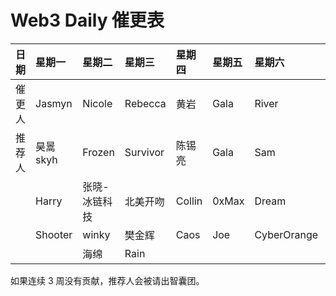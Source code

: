 # Web3 Daily 催更表

|日期|星期一|星期二|星期三|星期四|星期五|星期六|星期天|
|:----|:----|:----|:----|:----|:----|:----|:----|
|催更人|Jasmyn      |Nicole        |Rebecca   |黄岩     |Gala        |River        |林柒柒        |
|推荐人|昊暠skyh     |Frozen       |Survivor  |陈锡亮    |Gala        |Sam          |Yan          |
|     |Harry        |张晓-冰链科技 |北美开吻   |Collin   |0xMax        |Dream        |Zhangxuesong |
|     |Shooter      |winky        |樊金辉     |Caos     |Joe       |CyberOrange  |Aaron        |
|     |             |海绵          |Rain      |         |            |             |             |

如果连续 3 周没有贡献，推荐人会被请出智囊团。
